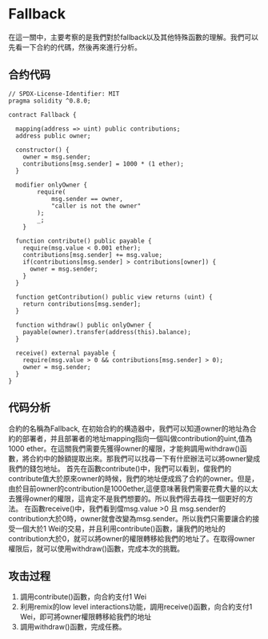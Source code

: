 # Fallback

在這一關中，主要考察的是我們對於fallback以及其他特殊函數的理解。我們可以先看一下合約的代碼，然後再來進行分析。

## 合约代码
```
// SPDX-License-Identifier: MIT
pragma solidity ^0.8.0;

contract Fallback {

  mapping(address => uint) public contributions;
  address public owner;

  constructor() {
    owner = msg.sender;
    contributions[msg.sender] = 1000 * (1 ether);
  }

  modifier onlyOwner {
        require(
            msg.sender == owner,
            "caller is not the owner"
        );
        _;
    }

  function contribute() public payable {
    require(msg.value < 0.001 ether);
    contributions[msg.sender] += msg.value;
    if(contributions[msg.sender] > contributions[owner]) {
      owner = msg.sender;
    }
  }

  function getContribution() public view returns (uint) {
    return contributions[msg.sender];
  }

  function withdraw() public onlyOwner {
    payable(owner).transfer(address(this).balance);
  }

  receive() external payable {
    require(msg.value > 0 && contributions[msg.sender] > 0);
    owner = msg.sender;
  }
}
```

## 代码分析
合約的名稱為Fallback, 在初始合約的構造器中，我們可以知道owner的地址為合約的部署者，并且部署者的地址mapping指向一個叫做contribution的uint,值為1000 ether。在這關我們需要先獲得owner的權限，才能夠調用withdraw()函數，將合約中的餘額提取出來。那我們可以找尋一下有什麽辦法可以將owner變成我們的錢包地址。
首先在函數contribute()中，我們可以看到，儅我們的contribute值大於原來owner的時候，我們的地址便成爲了合約的owner。但是，由於目前owner的contribution是1000ether,這便意味著我們需要花費大量的以太去獲得owner的權限，這肯定不是我們想要的。所以我們得去尋找一個更好的方法。
在函數receive()中，我們看到儅msg.value >0 且 msg.sender的contribution大於0時，owner就會改變為msg.sender。所以我們只需要讓合約接受一個大於1 Wei的交易，并且利用contribute()函數，讓我們的地址的contribution大於0，就可以將owner的權限轉移給我們的地址了。在取得owner權限后，就可以使用withdraw()函數，完成本次的挑戰。

## 攻击过程
1. 調用contribute()函數，向合約支付1 Wei
2. 利用remix的low level interactions功能，調用receive()函數，向合約支付1 Wei，即可將owner權限轉移給我們的地址
3. 調用withdraw()函數，完成任務。